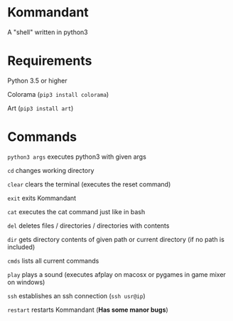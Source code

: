 # Kommandant
A "shell" written in python3

# Requirements

Python 3.5 or higher

Colorama (`pip3 install colorama`)

Art (`pip3 install art`)

# Commands

`python3 args` executes python3 with given args

`cd` changes working directory

`clear` clears the terminal (executes the reset command)

`exit` exits Kommandant

`cat` executes the cat command just like in bash

`del` deletes files / directories / directories with contents

`dir` gets  directory contents of given path or current directory (if no path is included)

`cmds` lists all current commands

`play` plays a sound (executes afplay on macosx or pygames in game mixer on windows)

`ssh` establishes an ssh connection (`ssh usr@ip`)

`restart` restarts Kommandant (**Has some manor bugs**)


